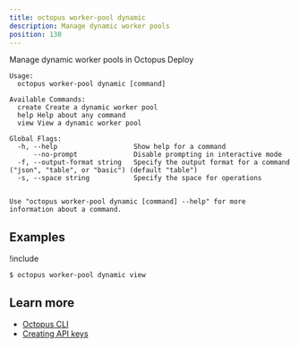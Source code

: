 ```yaml
---
title: octopus worker-pool dynamic
description: Manage dynamic worker pools
position: 130
---
```


Manage dynamic worker pools in Octopus Deploy


```text
Usage:
  octopus worker-pool dynamic [command]

Available Commands:
  create Create a dynamic worker pool
  help Help about any command
  view View a dynamic worker pool

Global Flags:
  -h, --help                   Show help for a command
      --no-prompt              Disable prompting in interactive mode
  -f, --output-format string   Specify the output format for a command ("json", "table", or "basic") (default "table")
  -s, --space string           Specify the space for operations


Use "octopus worker-pool dynamic [command] --help" for more information about a command.
```

## Examples

!include <samples-instance>


```text
$ octopus worker-pool dynamic view

```

## Learn more

- [Octopus CLI](/docs/octopus-rest-api/cli/index.md)
- [Creating API keys](/docs/octopus-rest-api/how-to-create-an-api-key.md)